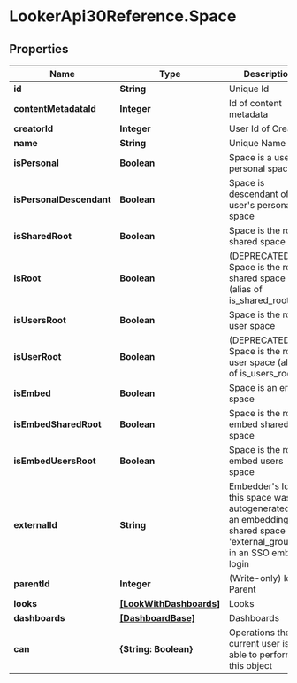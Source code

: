 # LookerApi30Reference.Space

## Properties
Name | Type | Description | Notes
------------ | ------------- | ------------- | -------------
**id** | **String** | Unique Id | [optional] 
**contentMetadataId** | **Integer** | Id of content metadata | [optional] 
**creatorId** | **Integer** | User Id of Creator | [optional] 
**name** | **String** | Unique Name | [optional] 
**isPersonal** | **Boolean** | Space is a user&#39;s personal space | [optional] 
**isPersonalDescendant** | **Boolean** | Space is descendant of a user&#39;s personal space | [optional] 
**isSharedRoot** | **Boolean** | Space is the root shared space | [optional] 
**isRoot** | **Boolean** | (DEPRECATED) Space is the root shared space (alias of is_shared_root) | [optional] 
**isUsersRoot** | **Boolean** | Space is the root user space | [optional] 
**isUserRoot** | **Boolean** | (DEPRECATED) Space is the root user space (alias of is_users_root | [optional] 
**isEmbed** | **Boolean** | Space is an embed space | [optional] 
**isEmbedSharedRoot** | **Boolean** | Space is the root embed shared space | [optional] 
**isEmbedUsersRoot** | **Boolean** | Space is the root embed users space | [optional] 
**externalId** | **String** | Embedder&#39;s Id if this space was autogenerated as an embedding shared space via &#39;external_group_id&#39; in an SSO embed login | [optional] 
**parentId** | **Integer** | (Write-only) Id of Parent | [optional] 
**looks** | [**[LookWithDashboards]**](LookWithDashboards.md) | Looks | [optional] 
**dashboards** | [**[DashboardBase]**](DashboardBase.md) | Dashboards | [optional] 
**can** | **{String: Boolean}** | Operations the current user is able to perform on this object | [optional] 


